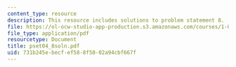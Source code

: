 ```yaml
---
content_type: resource
description: This resource includes solutions to problem statement 8.
file: https://ol-ocw-studio-app-production.s3.amazonaws.com/courses/1-050-solid-mechanics-fall-2004/731b245ebecfef588f5002a94cbf667f_pset04_8soln.pdf
file_type: application/pdf
resourcetype: Document
title: pset04_8soln.pdf
uid: 731b245e-becf-ef58-8f50-02a94cbf667f
---
```

